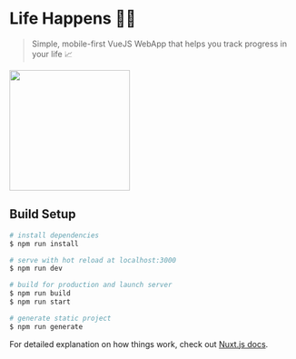 # Life Happens 🤷‍♂️

> Simple, mobile-first VueJS WebApp that helps you track progress in your life 📈
<img src="https://media.giphy.com/media/fng8OzU2DvO2NCGeLY/giphy.gif" height="212" width="212">

## Build Setup

``` bash
# install dependencies
$ npm run install

# serve with hot reload at localhost:3000
$ npm run dev

# build for production and launch server
$ npm run build
$ npm run start

# generate static project
$ npm run generate
```

For detailed explanation on how things work, check out [Nuxt.js docs](https://nuxtjs.org).
